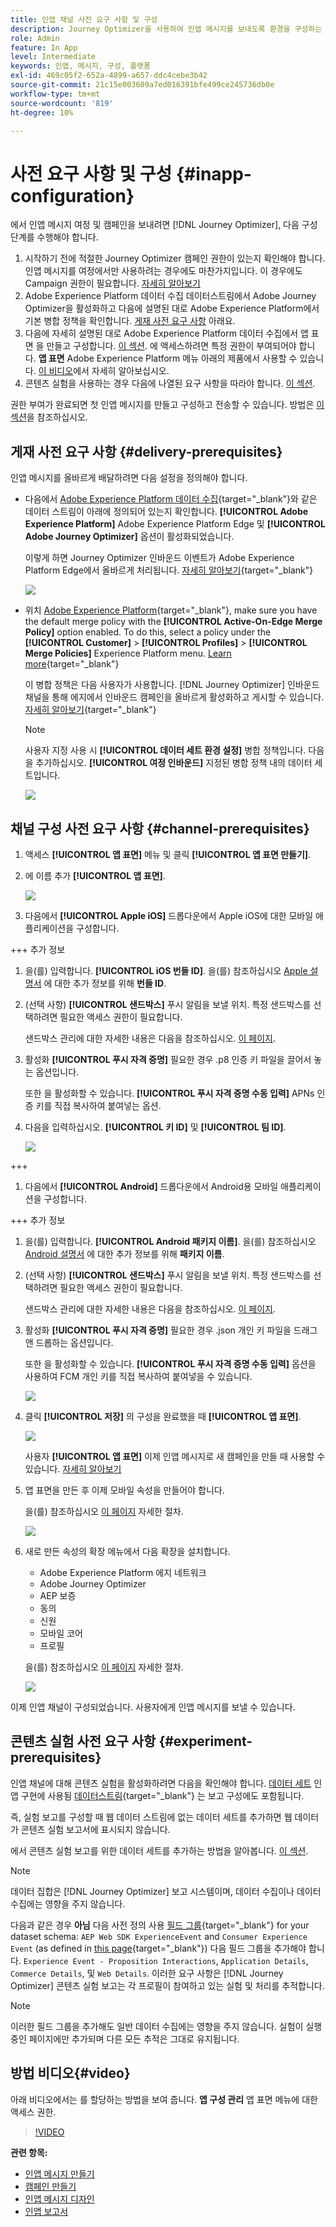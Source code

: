```yaml
---
title: 인앱 채널 사전 요구 사항 및 구성
description: Journey Optimizer을 사용하여 인앱 메시지를 보내도록 환경을 구성하는 방법에 대해 알아봅니다
role: Admin
feature: In App
level: Intermediate
keywords: 인앱, 메시지, 구성, 플랫폼
exl-id: 469c05f2-652a-4899-a657-ddc4cebe3b42
source-git-commit: 21c15e003609a7ed016391bfe499ce245736db0e
workflow-type: tm+mt
source-wordcount: '819'
ht-degree: 10%

---
```


# 사전 요구 사항 및 구성 {#inapp-configuration}

에서 인앱 메시지 여정 및 캠페인을 보내려면 [!DNL Journey Optimizer], 다음 구성 단계를 수행해야 합니다.

1. 시작하기 전에 적절한 Journey Optimizer 캠페인 권한이 있는지 확인해야 합니다. 인앱 메시지를 여정에서만 사용하려는 경우에도 마찬가지입니다. 이 경우에도 Campaign 권한이 필요합니다. [자세히 알아보기](../campaigns/get-started-with-campaigns.md#campaign-prerequisites)
1. Adobe Experience Platform 데이터 수집 데이터스트림에서 Adobe Journey Optimizer을 활성화하고 다음에 설명된 대로 Adobe Experience Platform에서 기본 병합 정책을 확인합니다. [게재 사전 요구 사항](#delivery-prerequisites) 아래요.
1. 다음에 자세히 설명된 대로 Adobe Experience Platform 데이터 수집에서 앱 표면 을 만들고 구성합니다. [이 섹션](#channel-prerequisites). 에 액세스하려면 특정 권한이 부여되어야 합니다. **앱 표면** Adobe Experience Platform 메뉴 아래의 제품에서 사용할 수 있습니다. [이 비디오](#video)에서 자세히 알아보십시오.
1. 콘텐츠 실험을 사용하는 경우 다음에 나열된 요구 사항을 따라야 합니다. [이 섹션](#experiment-prerequisite).

권한 부여가 완료되면 첫 인앱 메시지를 만들고 구성하고 전송할 수 있습니다. 방법은 [이 섹션](create-in-app.md)을 참조하십시오.


## 게재 사전 요구 사항 {#delivery-prerequisites}

인앱 메시지를 올바르게 배달하려면 다음 설정을 정의해야 합니다.

* 다음에서 [Adobe Experience Platform 데이터 수집](https://experienceleague.adobe.com/docs/experience-platform/edge/datastreams/overview.html?lang=ko-KR){target="_blank"}와 같은 데이터 스트림이 아래에 정의되어 있는지 확인합니다. **[!UICONTROL Adobe Experience Platform]** Adobe Experience Platform Edge 및 **[!UICONTROL Adobe Journey Optimizer]** 옵션이 활성화되었습니다.

  이렇게 하면 Journey Optimizer 인바운드 이벤트가 Adobe Experience Platform Edge에서 올바르게 처리됩니다. [자세히 알아보기](https://experienceleague.adobe.com/docs/experience-platform/edge/datastreams/configure.html?lang=ko-KR){target="_blank"}

  ![](assets/inapp_config_6.png)

* 위치 [Adobe Experience Platform](https://experienceleague.adobe.com/docs/experience-platform/profile/home.html?lang=ko){target="_blank"}, make sure you have the default merge policy with the **[!UICONTROL Active-On-Edge Merge Policy]** option enabled. To do this, select a policy under the **[!UICONTROL Customer]** > **[!UICONTROL Profiles]** > **[!UICONTROL Merge Policies]** Experience Platform menu. [Learn more](https://experienceleague.adobe.com/docs/experience-platform/profile/merge-policies/ui-guide.html#configure){target="_blank"}

  이 병합 정책은 다음 사용자가 사용합니다. [!DNL Journey Optimizer] 인바운드 채널을 통해 에지에서 인바운드 캠페인을 올바르게 활성화하고 게시할 수 있습니다. [자세히 알아보기](https://experienceleague.adobe.com/docs/experience-platform/profile/merge-policies/ui-guide.html?lang=ko){target="_blank"}

  >[!NOTE]
  >
  >사용자 지정 사용 시 **[!UICONTROL 데이터 세트 환경 설정]** 병합 정책입니다. 다음을 추가하십시오. **[!UICONTROL 여정 인바운드]** 지정된 병합 정책 내의 데이터 세트입니다.

  ![](assets/inapp_config_8.png)

## 채널 구성 사전 요구 사항 {#channel-prerequisites}

1. 액세스 **[!UICONTROL 앱 표면]** 메뉴 및 클릭 **[!UICONTROL 앱 표면 만들기]**.

1. 에 이름 추가 **[!UICONTROL 앱 표면]**.

   ![](assets/inapp_config_2b.png)

1. 다음에서 **[!UICONTROL Apple iOS]** 드롭다운에서 Apple iOS에 대한 모바일 애플리케이션을 구성합니다.

+++ 추가 정보

   1. 을(를) 입력합니다. **[!UICONTROL iOS 번들 ID]**. 을(를) 참조하십시오 [Apple 설명서](https://developer.apple.com/documentation/appstoreconnectapi/bundle_ids) 에 대한 추가 정보를 위해 **번들 ID**.

   1. (선택 사항) **[!UICONTROL 샌드박스]** 푸시 알림을 보낼 위치. 특정 샌드박스를 선택하려면 필요한 액세스 권한이 필요합니다.

      샌드박스 관리에 대한 자세한 내용은 다음을 참조하십시오. [이 페이지](../administration/sandboxes.md#assign-sandboxes).

   1. 활성화 **[!UICONTROL 푸시 자격 증명]** 필요한 경우 .p8 인증 키 파일을 끌어서 놓는 옵션입니다.

      또한 을 활성화할 수 있습니다. **[!UICONTROL 푸시 자격 증명 수동 입력]** APNs 인증 키를 직접 복사하여 붙여넣는 옵션.

   1. 다음을 입력하십시오. **[!UICONTROL 키 ID]** 및 **[!UICONTROL 팀 ID]**.

      ![](assets/inapp_config_2.png)

+++

1. 다음에서 **[!UICONTROL Android]** 드롭다운에서 Android용 모바일 애플리케이션을 구성합니다.

+++ 추가 정보

   1. 을(를) 입력합니다. **[!UICONTROL Android 패키지 이름]**. 을(를) 참조하십시오 [Android 설명서](https://support.google.com/admob/answer/9972781?hl=en#:~:text=The%20package%20name%20of%20an,supported%20third%2Dparty%20Android%20stores) 에 대한 추가 정보를 위해 **패키지 이름**.

   1. (선택 사항) **[!UICONTROL 샌드박스]** 푸시 알림을 보낼 위치. 특정 샌드박스를 선택하려면 필요한 액세스 권한이 필요합니다.

      샌드박스 관리에 대한 자세한 내용은 다음을 참조하십시오. [이 페이지](../administration/sandboxes.md#assign-sandboxes).

   1. 활성화 **[!UICONTROL 푸시 자격 증명]** 필요한 경우 .json 개인 키 파일을 드래그 앤 드롭하는 옵션입니다.

      또한 을 활성화할 수 있습니다. **[!UICONTROL 푸시 자격 증명 수동 입력]** 옵션을 사용하여 FCM 개인 키를 직접 복사하여 붙여넣을 수 있습니다.

      ![](assets/inapp_config_7.png)

1. 클릭 **[!UICONTROL 저장]** 의 구성을 완료했을 때 **[!UICONTROL 앱 표면]**.

   ![](assets/inapp_config_3.png)

   사용자 **[!UICONTROL 앱 표면]** 이제 인앱 메시지로 새 캠페인을 만들 때 사용할 수 있습니다. [자세히 알아보기](create-in-app.md)

1. 앱 표면을 만든 후 이제 모바일 속성을 만들어야 합니다.

   을(를) 참조하십시오 [이 페이지](https://experienceleague.adobe.com/docs/experience-platform/tags/admin/companies-and-properties.html#for-mobile) 자세한 절차.

   ![](assets/inapp_config_4.png)

1. 새로 만든 속성의 확장 메뉴에서 다음 확장을 설치합니다.

   * Adobe Experience Platform 에지 네트워크
   * Adobe Journey Optimizer
   * AEP 보증
   * 동의
   * 신원
   * 모바일 코어
   * 프로필

   을(를) 참조하십시오 [이 페이지](https://experienceleague.adobe.com/docs/experience-platform/tags/ui/extensions/overview.html#add-a-new-extension) 자세한 절차.

   ![](assets/inapp_config_5.png)

이제 인앱 채널이 구성되었습니다. 사용자에게 인앱 메시지를 보낼 수 있습니다.

## 콘텐츠 실험 사전 요구 사항 {#experiment-prerequisites}

인앱 채널에 대해 콘텐츠 실험을 활성화하려면 다음을 확인해야 합니다. [데이터 세트](../data/get-started-datasets.md) 인앱 구현에 사용됨 [데이터스트림](https://experienceleague.adobe.com/docs/experience-platform/datastreams/overview.html){target="_blank"} 는 보고 구성에도 포함됩니다.

즉, 실험 보고를 구성할 때 웹 데이터 스트림에 없는 데이터 세트를 추가하면 웹 데이터가 콘텐츠 실험 보고서에 표시되지 않습니다.

에서 콘텐츠 실험 보고를 위한 데이터 세트를 추가하는 방법을 알아봅니다. [이 섹션](../campaigns/reporting-configuration.md#add-datasets).

>[!NOTE]
>
>데이터 집합은 [!DNL Journey Optimizer] 보고 시스템이며, 데이터 수집이나 데이터 수집에는 영향을 주지 않습니다.

다음과 같은 경우 **아님** 다음 사전 정의 사용 [필드 그룹](https://experienceleague.adobe.com/docs/experience-platform/xdm/tutorials/create-schema-ui.html?lang=ko#field-group){target="_blank"} for your dataset schema: `AEP Web SDK ExperienceEvent` and `Consumer Experience Event` (as defined in [this page](https://experienceleague.adobe.com/docs/platform-learn/implement-web-sdk/initial-configuration/configure-schemas.html#add-field-groups){target="_blank"}) 다음 필드 그룹을 추가해야 합니다. `Experience Event - Proposition Interactions`, `Application Details`, `Commerce Details`, 및 `Web Details`. 이러한 요구 사항은 [!DNL Journey Optimizer] 콘텐츠 실험 보고는 각 프로필이 참여하고 있는 실험 및 처리를 추적합니다.

>[!NOTE]
>
>이러한 필드 그룹을 추가해도 일반 데이터 수집에는 영향을 주지 않습니다. 실험이 실행 중인 페이지에만 추가되며 다른 모든 추적은 그대로 유지됩니다.

## 방법 비디오{#video}

아래 비디오에서는 를 할당하는 방법을 보여 줍니다. **앱 구성 관리** 앱 표면 메뉴에 대한 액세스 권한.


>[!VIDEO](https://video.tv.adobe.com/v/3421607)


**관련 항목:**

* [인앱 메시지 만들기 ](create-in-app.md)
* [캠페인 만들기](../campaigns/create-campaign.md)
* [인앱 메시지 디자인](design-in-app.md)
* [인앱 보고서 ](../reports/campaign-global-report.md#inapp-report)


